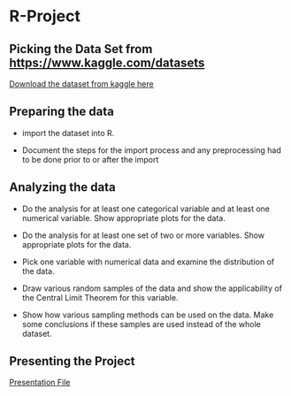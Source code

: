 # R-Project

## Picking the Data Set from https://www.kaggle.com/datasets 

[Download the dataset from kaggle here](https://www.kaggle.com/spscientist/students-performance-in-exams)

## Preparing the data

- import the dataset into R.

- Document the steps for the import process and any preprocessing had to be done prior to or after the import

## Analyzing the data
- Do the analysis for at least one categorical variable and at least one numerical variable. Show appropriate plots for the data. 

- Do the analysis for at least one set of two or more variables. Show appropriate plots for the data. 

- Pick one variable with numerical data and examine the distribution of the data. 

- Draw various random samples of the data and show the applicability of the Central Limit Theorem for this variable. 

- Show how various sampling methods can be used on the data. Make some conclusions if these samples are used instead of the whole dataset. 

## Presenting the Project
[Presentation File](CS544%20Final%20project%20presentation.pdf)



